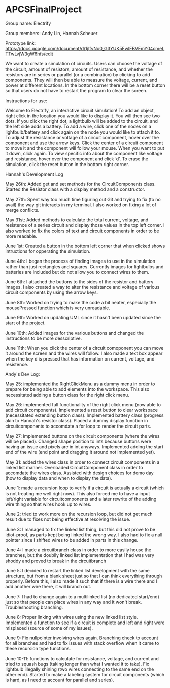 # APCSFinalProject

Group name: Electrify

Group members: Andy Lin, Hannah Scheuer

Prototype link: https://docs.google.com/document/d/1jIfvNo0_G3YUK5EwlFBVEmY04cmeLTTwLvjW3gW6hfs/edit

We want to create a simulation of circuits. Users can choose the voltage of the circuit, amount of resistors, amount of resistance, and whether the resistors are in series or parallel (or a combination) by clicking to add components. They will then be able to measure the voltage, current, and power at different locations. In the bottom corner there will be a reset button so that users do not have to restart the program to clear the screen.

Instructions for use:

Welcome to Electrify, an interactive circuit simulation! To add an object, right click in the location you would like to display it. You will then see two dots. If you click the right dot, a  lightbulb will be added to the circuit, and the left side adds a battery. To add a wire, click one of the nodes on a lightbulb/battery and click again on the node you would like to attach it to. To adjust the resistance or voltage of a circuit component, hover over the component and use the arrow keys. Click the center of a circuit component to move it and the component will follow your mouse. When you want to put it down, click again. To view specific info about the component like voltage and resistance, hover over the component and click ‘d’. To erase the simulation, click the reset button in the bottom right corner.


Hannah's Development Log

May 26th: Added get and set methods for the CircuitComponents class. Started the Resistor class with a display method and a constructor.

May 27th: Spent way too much time figuring out Git and trying to fix (to no avail) the way git interacts in my terminal. I also worked on fixing a lot of merge conflicts. 

May 31st: Added methods to calculate the total current, voltage, and resistence of a series circuit and display those values in the top left corner. I also worked to fix the colors of text and circuit components in order to be more readable.

June 1st: Created a button in the bottom left corner that when clicked shows intructions for opperating the simulation.

June 4th: I began the process of finding images to use in the simulation rather than just rectangles and squares. Currently images for lightbulbs and batteries are included but do not allow you to connect wires to them.

June 6th: I attached the buttons to the sides of the resistor and battery images. I also created a way to alter the resistance and voltage of various circuit components by using the arrow keys.

June 8th: Worked on trying to make the code a bit neater, especially the mousePressed function which is very unreadable.

June 9th: Worked on updating UML since it hasn't been updated since the start of the project.

June 10th: Added images for the various buttons and changed the instructions to be more desscriptive.

June 11th: When you click the center of a circuit comoponent you can move it around the screen and the wires will follow. I also made a text box appear when the key d is pressed that has information on current, voltage, and resistence.

Andy's Dev Log:

May 25: implemented the RightClickMenu as a dummy menu in order to prepare for being able to add elements into the workspace. This also necessitated adding a button class for the right click menu.

May 26: implemented full functionality of the right click menu (now able to add circuit components). Implemented a reset button to clear workspace (necessitated extending button class). Implemented battery class (progress akin to Hannah's resistor class). Placed a dummy display function in circuitcomponents to accomdate a for loop to render the circuit parts.

May 27: implemented buttons on the circuit components (where the wires will be placed). Changed shape position to ints because buttons were having an issue and pixels are in int anyways. Implemented adding the start end of the wire (end point and dragging it around not implemented yet).

May 31: added the wires class in order to connect circuit components in a linked list manner. Overloaded CircuitComponent class in order to accomdate the wires class. Assisted with design choices for demo day (how to display data and when to display the data).

June 1: made a recursion loop to verify if a circuit is actually a circuit (which is not treating me well right now). This also forced me to have a input left/right variable for circuitcomponents and a later rewrite of the adding wire thing so that wires hook up to wires.

June 2: tried to work more on the recursion loop, but did not get much result due to fixes not being effective at resolving the issue.

June 3: I managed to fix the linked list thing, but this did not prove to be idiot-proof, as parts kept being linked the wrong way. I also had to fix a null pointer since I shifted wires to be added in parts in this change.

June 4: I made a circuitbranch class in order to more easily house the branches, but the doubily linked list implementation that I had was very shoddy and proved to break in the circuitbranch

June 5: I decided to restart the linked list development with the same structure, but from a blank sheet just so that I can think everything through properly. Before this, I also made it such that if there is a wire there and I add another wire there, it will branch out.

June 7: I had to change again to a multilinked list (no dedicated start/end) just so that people can place wires in any way and it won't break. Troubleshooting branching.

June 8: Proper linking with wires using the new linked list style. Implemented a function to see if a circuit is complete and left and right were misplaced (source of some of my issues).

June 9: Fix nullpointer involving wires again. Branching check to account for all branches and had to fix issues with stack overflow when it came to these recursion type functions.

June 10-11: functions to calculate for resistance, voltage, and current and tried to squash bugs (taking longer than what I wanted it to take). Fix lightbulb illegally shining (two wires connecting to the same end on the other end). Started to make a labeling system for circuit components (which is hard, as I need to account for parallel and series).